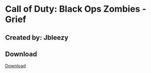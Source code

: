 # Call of Duty: Black Ops Zombies - Grief

## Created by: Jbleezy

## Download

[Download](https://www.mediafire.com/file/1l75j1tcyslser8/BO1-Grief.zip/file)
